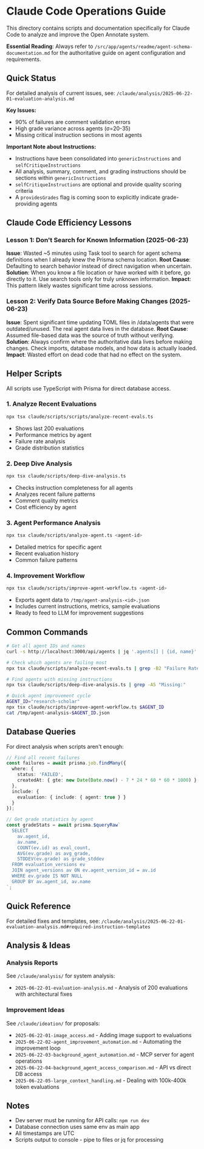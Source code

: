 # Claude Code Operations Guide

This directory contains scripts and documentation specifically for Claude Code to analyze and improve the Open Annotate system.

**Essential Reading**: Always refer to `/src/app/agents/readme/agent-schema-documentation.md` for the authoritative guide on agent configuration and requirements.

## Quick Status

For detailed analysis of current issues, see: `/claude/analysis/2025-06-22-01-evaluation-analysis.md`

**Key Issues:**
- 90% of failures are comment validation errors
- High grade variance across agents (σ=20-35)
- Missing critical instruction sections in most agents

**Important Note about Instructions:**
- Instructions have been consolidated into `genericInstructions` and `selfCritiqueInstructions`
- All analysis, summary, comment, and grading instructions should be sections within `genericInstructions`
- `selfCritiqueInstructions` are optional and provide quality scoring criteria
- A `providesGrades` flag is coming soon to explicitly indicate grade-providing agents

## Claude Code Efficiency Lessons

### Lesson 1: Don't Search for Known Information (2025-06-23)
**Issue**: Wasted ~5 minutes using Task tool to search for agent schema definitions when I already knew the Prisma schema location.
**Root Cause**: Defaulting to search behavior instead of direct navigation when uncertain.
**Solution**: When you know a file location or have worked with it before, go directly to it. Use search tools only for truly unknown information.
**Impact**: This pattern likely wastes significant time across sessions.

### Lesson 2: Verify Data Source Before Making Changes (2025-06-23)
**Issue**: Spent significant time updating TOML files in /data/agents that were outdated/unused. The real agent data lives in the database.
**Root Cause**: Assumed file-based data was the source of truth without verifying.
**Solution**: Always confirm where the authoritative data lives before making changes. Check imports, database models, and how data is actually loaded.
**Impact**: Wasted effort on dead code that had no effect on the system.

## Helper Scripts

All scripts use TypeScript with Prisma for direct database access.

### 1. Analyze Recent Evaluations
```bash
npx tsx claude/scripts/scripts/analyze-recent-evals.ts
```
- Shows last 200 evaluations
- Performance metrics by agent
- Failure rate analysis
- Grade distribution statistics

### 2. Deep Dive Analysis
```bash
npx tsx claude/scripts/deep-dive-analysis.ts
```
- Checks instruction completeness for all agents
- Analyzes recent failure patterns
- Comment quality metrics
- Cost efficiency by agent

### 3. Agent Performance Analysis
```bash
npx tsx claude/scripts/analyze-agent.ts <agent-id>
```
- Detailed metrics for specific agent
- Recent evaluation history
- Common failure patterns

### 4. Improvement Workflow
```bash
npx tsx claude/scripts/improve-agent-workflow.ts <agent-id>
```
- Exports agent data to `/tmp/agent-analysis-<id>.json`
- Includes current instructions, metrics, sample evaluations
- Ready to feed to LLM for improvement suggestions

## Common Commands

```bash
# Get all agent IDs and names
curl -s http://localhost:3000/api/agents | jq '.agents[] | {id, name}'

# Check which agents are failing most
npx tsx claude/scripts/analyze-recent-evals.ts | grep -B2 "Failure Rate"

# Find agents with missing instructions
npx tsx claude/scripts/deep-dive-analysis.ts | grep -A5 "Missing:"

# Quick agent improvement cycle
AGENT_ID="research-scholar"
npx tsx claude/scripts/improve-agent-workflow.ts $AGENT_ID
cat /tmp/agent-analysis-$AGENT_ID.json
```

## Database Queries

For direct analysis when scripts aren't enough:

```typescript
// Find all recent failures
const failures = await prisma.job.findMany({
  where: { 
    status: 'FAILED',
    createdAt: { gte: new Date(Date.now() - 7 * 24 * 60 * 60 * 1000) }
  },
  include: {
    evaluation: { include: { agent: true } }
  }
});

// Get grade statistics by agent
const gradeStats = await prisma.$queryRaw`
  SELECT 
    av.agent_id,
    av.name,
    COUNT(ev.id) as eval_count,
    AVG(ev.grade) as avg_grade,
    STDDEV(ev.grade) as grade_stddev
  FROM evaluation_versions ev
  JOIN agent_versions av ON ev.agent_version_id = av.id
  WHERE ev.grade IS NOT NULL
  GROUP BY av.agent_id, av.name
`;
```

## Quick Reference

For detailed fixes and templates, see: `/claude/analysis/2025-06-22-01-evaluation-analysis.md#required-instruction-templates`

## Analysis & Ideas

### Analysis Reports
See `/claude/analysis/` for system analysis:
- `2025-06-22-01-evaluation-analysis.md` - Analysis of 200 evaluations with architectural fixes

### Improvement Ideas
See `/claude/ideation/` for proposals:
- `2025-06-22-01-image_access.md` - Adding image support to evaluations
- `2025-06-22-02-agent_improvement_automation.md` - Automating the improvement loop
- `2025-06-22-03-background_agent_automation.md` - MCP server for agent operations
- `2025-06-22-04-background_agent_access_comparison.md` - API vs direct DB access
- `2025-06-22-05-large_context_handling.md` - Dealing with 100k-400k token evaluations

## Notes

- Dev server must be running for API calls: `npm run dev`
- Database connection uses same env as main app
- All timestamps are UTC
- Scripts output to console - pipe to files or jq for processing